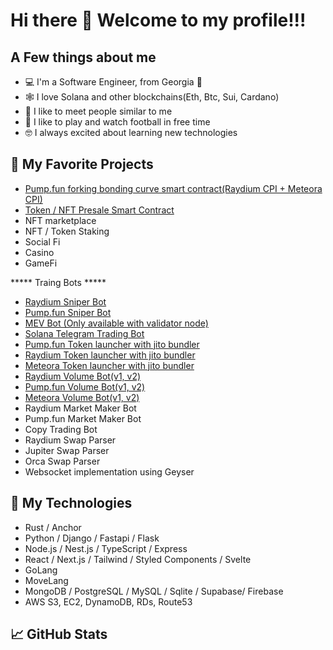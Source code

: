 # Hi there 👋 Welcome to my profile!!!

## A Few things about me

- 💻 I'm a Software Engineer, from Georgia 📍
- 🕸️ I love Solana and other blockchains(Eth, Btc, Sui, Cardano)
- 🤝 I like to meet people similar to me 
- 🏏 I like to play and watch football in free time
- 🤓 I always excited about learning new technologies 

## 📰 My Favorite Projects

- [Pump.fun forking bonding curve smart contract(Raydium CPI + Meteora CPI)](https://github.com/sol-magic/pumpfun-smart-contract)
- [Token / NFT Presale Smart Contract](https://github.com/sol-magic/Solana-IDO-presale-smart-contract)
- NFT marketplace
- NFT / Token Staking
- Social Fi
- Casino
- GameFi


***** Traing Bots *****
- [Raydium Sniper Bot](https://github.com/sol-magic/solana-raydium-sniper-bot)
- [Pump.fun Sniper Bot](https://github.com/sol-magic/solana-pumpfun-sniper-bot)
- [MEV Bot (Only available with validator node)](https://github.com/sol-magic/solana-mev-bot)
- [Solana Telegram Trading Bot](https://github.com/sol-magic/solana-telegram-trading-bot)
- [Pump.fun Token launcher with jito bundler](https://github.com/sol-magic/Solana-pumpfun-bundler)
- [Raydium Token launcher with jito bundler](https://github.com/sol-magic/Solana-Raydium-Bundler)
- [Meteora Token launcher with jito bundler](https://github.com/sol-magic/Solana-Meteora-Bundler)
- [Raydium Volume Bot(v1, v2)](https://github.com/sol-magic/solana-raydium-volume-bot)
- [Pump.fun Volume Bot(v1, v2)](https://github.com/sol-magic/Pumpfun-Volume-Bot)
- [Meteora Volume Bot(v1, v2)](https://github.com/sol-magic/Meteora-Volume-Bot)
- Raydium Market Maker Bot
- Pump.fun Market Maker Bot
- Copy Trading Bot
- Raydium Swap Parser
- Jupiter Swap Parser
- Orca Swap Parser
- Websocket implementation using Geyser

## 📰 My Technologies

- Rust / Anchor
- Python / Django / Fastapi / Flask
- Node.js / Nest.js / TypeScript / Express
- React / Next.js / Tailwind / Styled Components / Svelte
- GoLang
- MoveLang
- MongoDB / PostgreSQL / MySQL / Sqlite / Supabase/ Firebase
- AWS S3, EC2, DynamoDB, RDs, Route53

## 📈 GitHub Stats
<!-- <p align="center">
  <img width="48%" src="https://github-readme-stats.vercel.app/api?username=sol-magic&show_icons=true&theme=radical" />
  <img width="48%" src="https://github-readme-streak-stats.herokuapp.com/?user=sol-magic&theme=radical" />
</p> -->
